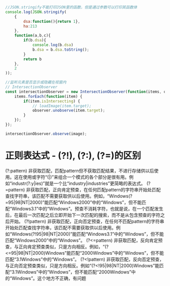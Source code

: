 ```js
//JSON.stringify不能打印JSON里的函数，但是通过参数可以打印其函数体
console.log(JSON.stringify(
    {
        dsa:function(){return 1},
        ha:213
    }, 
    function(a,b,c){
        if(b.dsa){
            console.log(b.dsa)
            b.dsa = b.dsa.toString();
        }
        return b
    },
    2
));
```
```js
//监听元素是否显示或隐藏在视窗内
// IntersectionObserver
const intersectionObserver = new IntersectionObserver(function(items, observer) {
    items.forEach(function(item) {
        if(item.isIntersecting) {
            // loadImage(item.target);
            observer.unobserve(item.target);
        }
    });
});

intersectionObserver.observe(image);
```

# 正则表达式 - (?!), (?:), (?=)的区别
(?:pattern) 
非获取匹配，匹配pattern但不获取匹配结果，不进行存储供以后使用。这在使用或字符“(|)”来组合一个模式的各个部分是很有用。例如“industr(?:y|ies)”就是一个比“industry|industries”更简略的表达式。
(?=pattern)
非获取匹配，正向肯定预查，在任何匹配pattern的字符串开始处匹配查找字符串，该匹配不需要获取供以后使用。例如，“Windows(?=95|98|NT|2000)”能匹配“Windows2000”中的“Windows”，但不能匹配“Windows3.1”中的“Windows”。预查不消耗字符，也就是说，在一个匹配发生后，在最后一次匹配之后立即开始下一次匹配的搜索，而不是从包含预查的字符之后开始。
(?!pattern)
非获取匹配，正向否定预查，在任何不匹配pattern的字符串开始处匹配查找字符串，该匹配不需要获取供以后使用。例如“Windows(?!95|98|NT|2000)”能匹配“Windows3.1”中的“Windows”，但不能匹配“Windows2000”中的“Windows”。
(?<=pattern)
非获取匹配，反向肯定预查，与正向肯定预查类似，只是方向相反。例如，“(?<=95|98|NT|2000)Windows”能匹配“2000Windows”中的“Windows”，但不能匹配“3.1Windows”中的“Windows”。
(?<!pattern)
非获取匹配，反向否定预查，与正向否定预查类似，只是方向相反。例如“(?<!95|98|NT|2000)Windows”能匹配“3.1Windows”中的“Windows”，但不能匹配“2000Windows”中的“Windows”。这个地方不正确，有问题 